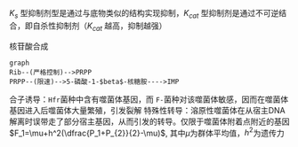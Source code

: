 $K_s$ 型抑制剂型是通过与底物类似的结构实现抑制，$K_{cat}$ 型抑制剂是通过不可逆结合，即自杀性抑制剂（$K_{cat}$ 越高，抑制越强）

核苷酸合成
```mermaid
graph
Rib--(严格控制)-->PRPP
PRPP--(限速)-->5-磷酸-1-$beta$-核糖胺---->IMP
```
合子诱导：`Hfr`菌种中含有噬菌体基因，而 `F-`菌种对该噬菌体敏感，因而在噬菌体基因进入后噬菌体大量繁殖，引发裂解
特殊性转导：溶原性噬菌体在从宿主DNA解离时误带走了部分宿主基因，从而引发的转导。仅限于噬菌体附着点附近的基因
$F_1=\mu+h^2(\dfrac{P_1+P_{2}}{2}-\mu)$, 其中$\mu$为群体平均值，$h^2$为遗传力




